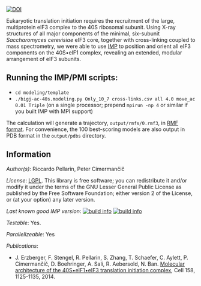 [![DOI](https://zenodo.org/badge/doi/10.5281/zenodo.46415.svg)](http://dx.doi.org/10.5281/zenodo.46415)

Eukaryotic translation initiation requires the recruitment of the large,
multiprotein eIF3 complex to the 40S ribosomal subunit. Using X-ray structures
of all major components of the minimal, six-subunit
_Saccharomyces cerevisiae_ eIF3 core, together with cross-linking
coupled to mass spectrometry, we were able to use
[IMP](http://integrativemodeling.org) to position and orient all eIF3
components on the 40S•eIF1 complex, revealing an extended, modular
arrangement of eIF3 subunits.

## Running the IMP/PMI scripts:

- `cd modeling/template`
- `./bigj-ac-40s.modeling.py Only_10_7 cross-links.csv all 4.0 move_ac 0.01 Triple` (on a single processor; prepend `mpirun -np 4` or similar if you built IMP with MPI support)

The calculation will generate a trajectory, `output/rmfs/0.rmf3`, in
[RMF format](http://integrativemodeling.org/rmf/). For convenience, the 100
best-scoring models are also output in PDB format in the `output/pdbs`
directory.

## Information

_Author(s)_: Riccardo Pellarin, Peter Cimermančič

_License_: [LGPL](http://www.gnu.org/licenses/old-licenses/lgpl-2.1.html).
This library is free software; you can redistribute it and/or
modify it under the terms of the GNU Lesser General Public
License as published by the Free Software Foundation; either
version 2 of the License, or (at your option) any later version.

_Last known good IMP version_: [![build info](https://salilab.org/imp/systems/?sysstat=10&branch=master)](http://salilab.org/imp/systems/) [![build info](https://salilab.org/imp/systems/?sysstat=10&branch=develop)](http://salilab.org/imp/systems/)

_Testable_: Yes.

_Parallelizeable_: Yes

_Publications_:
 - J. Erzberger, F. Stengel, R. Pellarin, S. Zhang, T. Schaefer, C. Aylett, P. Cimermančič, D. Boehringer, A. Sali, R. Aebersold, N. Ban. [Molecular architecture of the 40S•eIF1•eIF3 translation initiation complex](http://www.ncbi.nlm.nih.gov/pubmed/25171412), Cell 158, 1125-1135, 2014.
